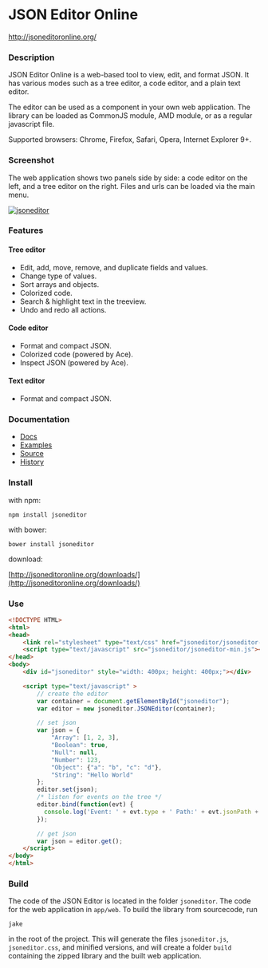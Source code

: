# JSON Editor Online
http://jsoneditoronline.org/


### Description

JSON Editor Online is a web-based tool to view, edit, and format JSON.
It has various modes such as a tree editor, a code editor, and a plain text
editor.

The editor can be used as a component in your own web application. The library
can be loaded as CommonJS module, AMD module, or as a regular javascript file.

Supported browsers: Chrome, Firefox, Safari, Opera, Internet Explorer 9+.

### Screenshot

The web application shows two panels side by side: a code editor on the left,
and a tree editor on the right. Files and urls can be loaded via the main menu.

<a href="http://jsoneditoronline.org">
    <img alt="jsoneditor"
        src="https://raw.github.com/josdejong/jsoneditor/master/misc/screenshots/jsoneditoronline.png">
</a>


### Features

#### Tree editor
- Edit, add, move, remove, and duplicate fields and values.
- Change type of values.
- Sort arrays and objects.
- Colorized code.
- Search & highlight text in the treeview.
- Undo and redo all actions.

#### Code editor
- Format and compact JSON.
- Colorized code (powered by Ace).
- Inspect JSON (powered by Ace).

#### Text editor
- Format and compact JSON.


### Documentation

- [Docs](https://github.com/josdejong/jsoneditor/tree/master/docs)
- [Examples](https://github.com/josdejong/jsoneditor/tree/master/examples)
- [Source](https://github.com/josdejong/jsoneditor)
- [History](https://github.com/josdejong/jsoneditor/blob/master/HISTORY.md)


### Install

with npm:

    npm install jsoneditor

with bower:

    bower install jsoneditor

download:

[http://jsoneditoronline.org/downloads/](http://jsoneditoronline.org/downloads/)


### Use

```html
<!DOCTYPE HTML>
<html>
<head>
    <link rel="stylesheet" type="text/css" href="jsoneditor/jsoneditor-min.css">
    <script type="text/javascript" src="jsoneditor/jsoneditor-min.js"></script>
</head>
<body>
    <div id="jsoneditor" style="width: 400px; height: 400px;"></div>

    <script type="text/javascript" >
        // create the editor
        var container = document.getElementById("jsoneditor");
        var editor = new jsoneditor.JSONEditor(container);

        // set json
        var json = {
            "Array": [1, 2, 3],
            "Boolean": true,
            "Null": null,
            "Number": 123,
            "Object": {"a": "b", "c": "d"},
            "String": "Hello World"
        };
        editor.set(json);
        /* listen for events on the tree */
        editor.bind(function(evt) { 
          console.log('Event: ' + evt.type + ' Path:' + evt.jsonPath + ' Node:' + evt.jsonNode);
        });

        // get json
        var json = editor.get();
    </script>
</body>
</html>
```

### Build

The code of the JSON Editor is located in the folder `jsoneditor`.
The code for the web application in `app/web`.
To build the library from sourcecode, run

    jake

in the root of the project. This will generate the files `jsoneditor.js`,
`jsoneditor.css`, and minified versions, and will create a folder `build`
containing the zipped library and the built web application.
